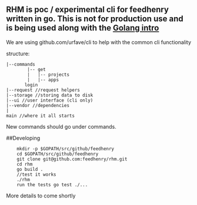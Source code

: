 ## RHM is poc / experimental cli for feedhenry written in go. This is not for production use and is being used along with the [Golang intro](https://github.com/fheng/golang-intro)


We are using github.com/urfave/cli to help with the common cli functionality 

structure:

```
|--commands
        |-- get 
        |   |-- projects
        |   |-- apps
       login
|--request //request helpers
|--storage //storing data to disk
|--ui //user interface (cli only)
|--vendor //dependencies
| 
main //where it all starts         
```    

New commands should go under commands.

##Developing

```
    mkdir -p $GOPATH/src/github/feedhenry 
    cd $GOPATH/src/github/feedhenry
    git clone git@github.com:feedhenry/rhm.git
    cd rhm 
    go build .
    //test it works
    ./rhm 
    run the tests go test ./... 
```

More details to come shortly
